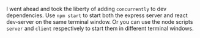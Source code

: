 I went ahead and took the liberty of adding `concurrently` to dev dependencies. Use `npm start` to start both the express server and react dev-server on the same terminal window. Or you can use the node scripts `server` and `client` respectively to start them in different terminal windows.